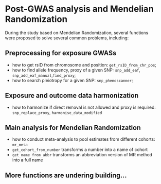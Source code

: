 # Post-GWAS analysis and Mendelian Randomization
During the study based on Mendelian Randomization, several functions were proposed to solve several common problems, including: 

## Preprocessing for exposure GWASs
* how to get rsID from chromosome and position: `get_rsID_from_chr_pos`;
* how to find allele frequency, proxy of a given SNP: `snp_add_eaf`, `snp_add_eaf_manual`,`find_proxy`;
* how to search pleiotropy for a given SNP: `snp_phenoscanner`;

## Exposure and outcome data harmonization
* how to harmonize if direct removal is not allowed and proxy is required: `snp_replace_proxy`, `harmonise_data_modified`

## Main analysis for Mendelian Randomization
* how to conduct meta-analysis to pool estimates from different cohorts: `mr_meta`
* `get_cohort_from_number` transforms a number into a name of cohort
* `get_name_from_abbr` transforms an abbreviation version of MR method into a full name

## More functions are undering building...
